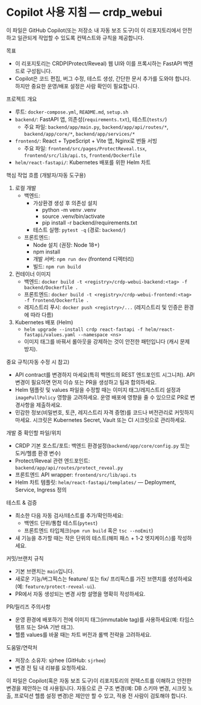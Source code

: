 # Copilot 사용 지침 — crdp_webui

이 파일은 GitHub Copilot(또는 저장소 내 자동 보조 도구)이 이 리포지토리에서 안전하고 일관되게 작업할 수 있도록 컨텍스트와 규칙을 제공합니다.

목표
- 이 리포지토리는 CRDP(Protect/Reveal) 웹 UI와 이를 프록시하는 FastAPI 백엔드로 구성됩니다.
- Copilot은 코드 편집, 버그 수정, 테스트 생성, 간단한 문서 추가를 도와야 합니다. 하지만 중요한 운영/배포 설정은 사람 확인이 필요합니다.

프로젝트 개요
- 루트: `docker-compose.yml`, `README.md`, `setup.sh`
- `backend/`: FastAPI 앱, 의존성(`requirements.txt`), 테스트(`tests/`)
  - 주요 파일: `backend/app/main.py`, `backend/app/api/routes/*`, `backend/app/core/*`, `backend/app/services/*`
- `frontend/`: React + TypeScript + Vite 앱, Nginx로 번들 서빙
  - 주요 파일: `frontend/src/pages/ProtectReveal.tsx`, `frontend/src/lib/api.ts`, `frontend/Dockerfile`
- `helm/react-fastapi/`: Kubernetes 배포를 위한 Helm 차트

핵심 작업 흐름 (개발자/자동 도구용)
1. 로컬 개발
   - 백엔드:
     - 가상환경 생성 후 의존성 설치
       - python -m venv .venv
       - source .venv/bin/activate
       - pip install -r backend/requirements.txt
     - 테스트 실행: `pytest -q` (경로: `backend/`)
   - 프론트엔드:
     - Node 설치 (권장: Node 18+)
     - npm install
     - 개발 서버: `npm run dev` (frontend 디렉터리)
     - 빌드: `npm run build`
2. 컨테이너 이미지
   - 백엔드: `docker build -t <registry>/crdp-webui-backend:<tag> -f backend/Dockerfile .`
   - 프론트엔드: `docker build -t <registry>/crdp-webui-frontend:<tag> -f frontend/Dockerfile .`
   - 레지스트리 푸시: `docker push <registry>/...` (레지스트리 및 인증은 환경에 따라 다름)
3. Kubernetes 배포 (Helm)
   - `helm upgrade --install crdp react-fastapi -f helm/react-fastapi/values.yaml --namespace <ns>`
   - 이미지 태그를 바꿔서 롤아웃을 강제하는 것이 안전한 패턴입니다 (캐시 문제 방지).

중요 규칙(자동 수정 시 참고)
- API contract를 변경하지 마세요(특히 백엔드의 REST 엔드포인트 시그니처). API 변경이 필요하면 먼저 이슈 또는 PR을 생성하고 팀과 합의하세요.
- Helm 템플릿 및 values 파일을 수정할 때는 이미지 태그/레지스트리 설정과 `imagePullPolicy` 영향을 고려하세요. 운영 배포에 영향을 줄 수 있으므로 PR로 변경사항을 제출하세요.
- 민감한 정보(비밀번호, 토큰, 레지스트리 자격 증명)를 코드나 버전관리로 커밋하지 마세요. 시크릿은 Kubernetes Secret, Vault 또는 CI 시크릿으로 관리하세요.

개발 중 확인할 파일/위치
- CRDP 기본 호스트/포트: 백엔드 환경설정(`backend/app/core/config.py` 또는 도커/헬름 환경 변수)
- Protect/Reveal 관련 엔드포인트: `backend/app/api/routes/protect_reveal.py`
- 프론트엔드 API wrapper: `frontend/src/lib/api.ts`
- Helm 차트 템플릿: `helm/react-fastapi/templates/` — Deployment, Service, Ingress 정의

테스트 & 검증
- 최소한 다음 자동 검사/테스트를 추가/확인하세요:
  - 백엔드 단위/통합 테스트(`pytest`)
  - 프론트엔드 타입체크(`npm run build` 혹은 `tsc --noEmit`)
- 새 기능을 추가할 때는 작은 단위의 테스트(해피 패스 + 1-2 엣지케이스)를 작성하세요.

커밋/브랜치 규칙
- 기본 브랜치는 `main`입니다.
- 새로운 기능/버그픽스는 feature/ 또는 fix/ 프리픽스를 가진 브랜치를 생성하세요(예: `feature/protect-reveal-ui`).
- PR에서 자동 생성되는 변경 사항 설명을 명확히 작성하세요.

PR/릴리즈 주의사항
- 운영 환경에 배포하기 전에 이미지 태그(immutable tag)를 사용하세요(예: 타임스탬프 또는 SHA 기반 태그).
- 헬름 values를 바꿀 때는 차트 버전과 롤백 전략을 고려하세요.

도움말/연락처
- 저장소 소유자: sjrhee (GitHub: `sjrhee`)
- 변경 전 팀 내 리뷰를 요청하세요.

이 파일은 Copilot(혹은 자동 보조 도구)이 리포지토리의 컨텍스트를 이해하고 안전한 변경을 제안하는 데 사용됩니다. 자동으로 큰 구조 변경(예: DB 스키마 변경, 시크릿 노출, 프로덕션 헬름 설정 변경)은 제안만 할 수 있고, 적용 전 사람이 검토해야 합니다.
